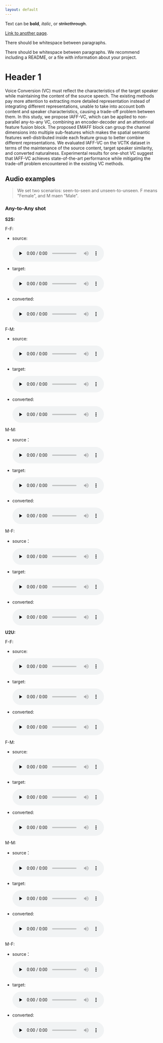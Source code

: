 ```yaml
---
layout: default
---
```


Text can be **bold**, _italic_, or ~~strikethrough~~.

[Link to another page](./another-page.html).

There should be whitespace between paragraphs.

There should be whitespace between paragraphs. We recommend including a README, or a file with information about your project.

# Header 1

Voice Conversion (VC) must reflect the characteristics of the target speaker while maintaining the content of the source speech. The existing methods pay more attention to extracting more detailed representation instead of integrating different representations, unable to take into account both content and speaker characteristics, causing a trade-off problem between them. In this study, we propose IAFF-VC, which can be applied to non-parallel any-to-any VC, combining an encoder-decoder and an attentional feature fusion block. The proposed EMAFF block can group the channel dimensions into multiple sub-features which makes the spatial semantic features well-distributed inside each feature group to better combine different representations. We evaluated IAFF-VC on the VCTK dataset in terms of the maintenance of the source content, target speaker similarity, and converted naturalness. Experimental results for one-shot VC suggest that IAFF-VC achieves state-of-the-art performance while mitigating the trade-off problem encountered in the existing VC methods.

## Audio examples

> We set two scenarios: seen-to-seen and unseen-to-unseen.
> F means "Female", and M maen "Male".


### Any-to-Any shot

**S2S:**

F-F:

*  source:
  
     <audio controls="controls" preload="none"> <source src="sample/s2s/F-F/p234_029_p308_414_src_gen.wav" type="audio/wav" /></audio>
   
*  target:
  
     <audio controls="controls" preload="none"> <source src="sample/s2s/F-F/p234_029_p308_414_trg_gen.wav" type="audio/wav" /></audio>
   
*  converted:
  
     <audio controls="controls" preload="none"> <source src="sample/s2s/F-F/p234_029_p308_414_cnv_gen.wav" type="audio/wav" /></audio>
   
F-M:

*  source:

     <audio controls="controls" preload="none"> <source src="sample/s2s/F-M/p228_274_p279_288_src_gen.wav" type="audio/wav" /></audio>

*  target:
  
     <audio controls="controls" preload="none"> <source src="sample/s2s/F-M/p228_274_p279_288_trg_gen.wav" type="audio/wav" /></audio> 

*  converted:
  
     <audio controls="controls" preload="none"> <source src="sample/s2s/F-M/p228_274_p279_288_cnv_gen.wav" type="audio/wav" /></audio> 

M-M:

*  source：

     <audio controls="controls" preload="none"> <source src="sample/s2s/M-M/p252_239_p278_024_src_gen.wav" type="audio/wav" /></audio>
   
*  target:
  
     <audio controls="controls" preload="none"> <source src="sample/s2s/M-M/p252_239_p278_024_trg_gen.wav" type="audio/wav" /></audio>
   
*  converted:
  
      <audio controls="controls" preload="none"> <source src="sample/s2s/M-M/p252_239_p278_024_cnv_gen.wav" type="audio/wav" /></audio> 

M-F:

*  source：

      <audio controls="controls" preload="none"> <source src="sample/s2s/M-F/p226_273_p318_024_src_gen.wav" type="audio/wav" /></audio>
   
*  target:
  
      <audio controls="controls" preload="none"> <source src="sample/s2s/M-F/p226_273_p318_024_trg_gen.wav" type="audio/wav" /></audio> 

*  converted:
  
      <audio controls="controls" preload="none"> <source src="sample/s2s/M-F/p226_273_p318_024_cnv_gen.wav" type="audio/wav" /></audio> 


**U2U:**

F-F:

*  source:
  
     <audio controls="controls" preload="none"> <source src="sample/u2u/F-F/p336_333_p236_382_src_gen.wav" type="audio/wav" /></audio>
   
*  target:
  
     <audio controls="controls" preload="none"> <source src="sample/u2u/F-F/p336_333_p236_382_trg_gen.wav" type="audio/wav" /></audio>
   
*  converted:
  
     <audio controls="controls" preload="none"> <source src="sample/u2u/F-F/p336_333_p236_382_cnv_gen.wav" type="audio/wav" /></audio>
   
F-M:

*  source:

     <audio controls="controls" preload="none"> <source src="sample/u2u/F-M/p336_224_p316_200_src_gen.wav" type="audio/wav" /></audio>

*  target:
  
     <audio controls="controls" preload="none"> <source src="sample/u2u/F-M/p336_224_p316_200_trg_gen.wav" type="audio/wav" /></audio> 

*  converted:
  
     <audio controls="controls" preload="none"> <source src="sample/u2u/F-M/p336_224_p316_200_cnv_gen.wav" type="audio/wav" /></audio> 

M-M:

*  source：

     <audio controls="controls" preload="none"> <source src="sample/u2u/M-M/p374_203_p260_274_src_gen.wav" type="audio/wav" /></audio>
   
*  target:
  
     <audio controls="controls" preload="none"> <source src="sample/u2u/M-M/p374_203_p260_274_trg_gen.wav" type="audio/wav" /></audio>
   
*  converted:
  
      <audio controls="controls" preload="none"> <source src="sample/u2u/M-M/p374_203_p260_274_cnv_gen.wav" type="audio/wav" /></audio> 

M-F:

*  source：

      <audio controls="controls" preload="none"> <source src="sample/u2u/M-F/p260_315_p336_225_src_gen.wav" type="audio/wav" /></audio>
   
*  target:
  
      <audio controls="controls" preload="none"> <source src="sample/u2u/M-F/p260_315_p336_225_trg_gen.wav" type="audio/wav" /></audio> 

*  converted:
  
      <audio controls="controls" preload="none"> <source src="sample/u2u/M-F/p260_315_p336_225_cnv_gen.wav" type="audio/wav" /></audio> 




